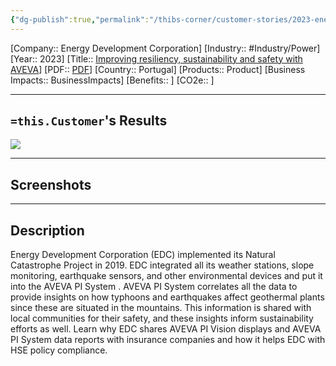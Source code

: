 ```yaml
---
{"dg-publish":true,"permalink":"/thibs-corner/customer-stories/2023-energy-development-corporation-improving-resiliency-sustainability-and-safety-with-aveva/","noteIcon":""}
---
```


[Company:: Energy Development Corporation]
[Industry:: #Industry/Power]
[Year:: 2023]
[Title:: [Improving resiliency, sustainability and safety with AVEVA](https://resources.osisoft.com/presentations/energy-development-corportation--natural-catastrophe-project--csr-and-sustainability/)]
[PDF:: [PDF](https://cdn.osisoft.com/osi/presentations/2023-AVEVA-San-Francisco/UC23NA-2INF07-EnergyDevelopmentCorporation-Portugal-Energy.pdf)]
[Country:: Portugal]
[Products:: Product]
[Business Impacts:: BusinessImpacts]
[Benefits:: ]
[CO2e:: ]
  

---
## `=this.Customer`'s Results
![](https://i.imgur.com/WnKcJyz.jpg)

---
## Screenshots

---
## Description
Energy Development Corporation (EDC) implemented its Natural Catastrophe Project in 2019. EDC integrated all its weather stations, slope monitoring, earthquake sensors, and other environmental devices and put it into the AVEVA PI System . AVEVA PI System correlates all the data to provide insights on how typhoons and earthquakes affect geothermal plants since these are situated in the mountains. This information is shared with local communities for their safety, and these insights inform sustainability efforts as well. Learn why EDC shares AVEVA PI Vision displays and AVEVA PI System data reports with insurance companies and how it helps EDC with HSE policy compliance.